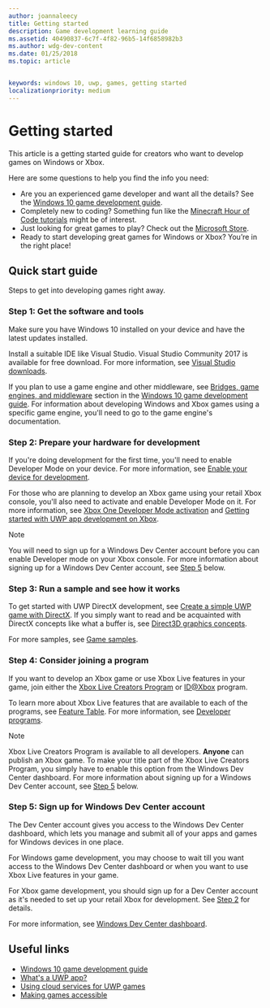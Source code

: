```yaml
---
author: joannaleecy
title: Getting started
description: Game development learning guide
ms.assetid: 40490837-6c7f-4f82-96b5-14f6858982b3
ms.author: wdg-dev-content
ms.date: 01/25/2018
ms.topic: article


keywords: windows 10, uwp, games, getting started
localizationpriority: medium
---
```


# Getting started

This article is a getting started guide for creators who want to develop games on Windows or Xbox. 

Here are some questions to help you find the info you need:
* Are you an experienced game developer and want all the details? See the [Windows 10 game development guide](e2e.md).
* Completely new to coding? Something fun like the [Minecraft Hour of Code tutorials](https://code.org/minecraft) might be of interest.
* Just looking for great games to play? Check out the [Microsoft Store](https://www.microsoft.com/store).
* Ready to start developing great games for Windows or Xbox?  You’re in the right place!

## Quick start guide

Steps to get into developing games right away.

### Step 1: Get the software and tools

Make sure you have Windows 10 installed on your device and have the latest updates installed.

Install a suitable IDE like Visual Studio. Visual Studio Community 2017 is available for free download. For more information, see [Visual Studio downloads](https://www.visualstudio.com/downloads/).

If you plan to use a game engine and other middleware, see [Bridges, game engines, and middleware](e2e.md#bridges-game-engines-and-middleware) section in the [Windows 10 game development guide](e2e.md). For information about developing Windows and Xbox games using a specific game engine, you'll need to go to the game engine's documentation.

### Step 2: Prepare your hardware for development

If you're doing development for the first time, you'll need to enable Developer Mode on your device. For more information, see [Enable your device for development](../get-started/enable-your-device-for-development.md).

For those who are planning to develop an Xbox game using your retail Xbox console, you'll also need to activate and enable Developer Mode on it. For more information, see [Xbox One Developer Mode activation](../xbox-apps/devkit-activation.md) and [Getting started with UWP app development on Xbox](../xbox-apps/getting-started.md). 

> [!Note]
> You will need to sign up for a Windows Dev Center account before you can enable Developer mode on your Xbox console. For more information about signing up for a Windows Dev Center account, see [Step 5](#step-5-sign-up-for-windows-dev-center-account) below.

### Step 3: Run a sample and see how it works

To get started with UWP DirectX development, see [Create a simple UWP game with DirectX](tutorial--create-your-first-uwp-directx-game.md). If you simply want to read and be acquainted with DirectX concepts like what a buffer is, see [Direct3D graphics concepts](../graphics-concepts/index.md).

For more samples, see [Game samples](e2e.md#game-samples).

### Step 4: Consider joining a program

If you want to develop an Xbox game or use Xbox Live features in your game, join either the [Xbox Live Creators Program](https://developer.microsoft.com/games/xbox/xboxlive/creator) or [ID@Xbox](http://www.xbox.com/Developers/id) program. 

To learn more about Xbox Live features that are available to each of the programs, see [Feature Table](../xbox-live/developer-program-overview.md#feature-table). For more information, see [Developer programs](e2e.md#developer-programs).

> [!Note]
> Xbox Live Creators Program is available to all developers. **Anyone** can publish an Xbox game. To make your title part of the Xbox Live Creators Program, you simply have to enable this option from the Windows Dev Center dashboard. For more information about signing up for a Windows Dev Center account, see [Step 5](#step-5-sign-up-for-windows-dev-center-account) below.

### Step 5: Sign up for Windows Dev Center account

The Dev Center account gives you access to the Windows Dev Center dashboard, which lets you manage and submit all of your apps and games for Windows devices in one place.

For Windows game development, you may choose to wait till you want access to the Windows Dev Center dashboard or when you want to use Xbox Live features in your game.

For Xbox game development, you should sign up for a Dev Center account as it's needed to set up your retail Xbox for development. See [Step 2](#step-2-prepare-your-hardware-for-development) for details.

For more information, see [Windows Dev Center dashboard](../publish/using-the-windows-dev-center-dashboard.md).

## Useful links

* [Windows 10 game development guide](e2e.md)
* [What's a UWP app?](../get-started/universal-application-platform-guide.md)
* [Using cloud services for UWP games](cloud-for-games.md)
* [Making games accessible](accessibility-for-games.md)